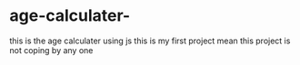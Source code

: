 # age-calculater-
this is the age calculater using js this is my first project  mean this project is not coping by any one 
